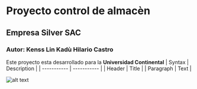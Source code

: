 # Proyecto control de almacèn 
## Empresa Silver SAC
### Autor: Kenss Lin Kadù Hilario Castro
Este proyecto esta desarrollado para la **Universidad Continental**
| Syntax | Description |
| ----------- | ----------- |
| Header | Title |
| Paragraph | Text |

![alt text](image.jpg)
